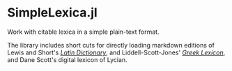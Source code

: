 # SimpleLexica.jl

Work with citable lexica in a simple plain-text format.

The library includes short cuts for directly loading markdown editions of Lewis and Short's [*Latin Dictionary*](https://github.com/Eumaeus/cex_lewis_and_short), and Liddell-Scott-Jones' [*Greek Lexicon*](https://github.com/Eumaeus/cite_lsj_cex), and Dane Scott's digital lexicon of Lycian.
